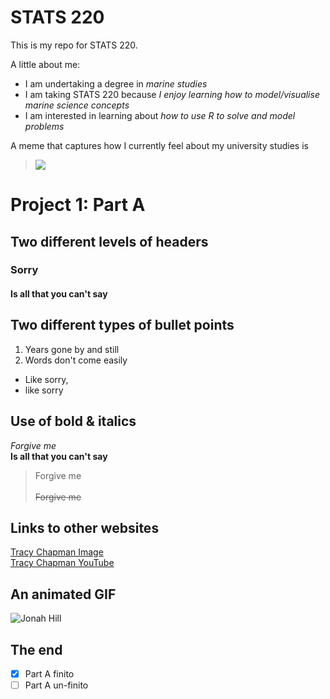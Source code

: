 # STATS 220

This is my repo for STATS 220. 

A little about me:

- I am undertaking a degree in *marine studies*
- I am taking STATS 220 because *I enjoy learning how to model/visualise marine science concepts*
- I am interested in learning about *how to use R to solve and model problems*

A meme that captures how I currently feel about my university studies is 
> ![](https://us1.discourse-cdn.com/spiceworks/original/4X/2/e/f/2efafa8251e02022223ac4902d7328877a769b8a.gif)

# Project 1: Part A
## Two different levels of headers
### Sorry 
#### Is all that you can't say

## Two different types of bullet points
1. Years gone by and still
2. Words don't come easily

- Like sorry, 
- like sorry

## Use of bold & italics
*Forgive me* <br /> 
**Is all that you can't say** <br /> 

> Forgive me <br />  
~~Forgive me~~

## Links to other websites
[Tracy Chapman Image](https://i.scdn.co/image/ab67616d0000b27390b8a540137ee2a718a369f9) <br />
[Tracy Chapman YouTube](https://www.youtube.com/watch?v=DqoLMGSBGYc)

## An animated GIF 
![Jonah Hill](https://i.giphy.com/5GoVLqeAOo6PK.webp)

## The end
- [x] Part A finito
- [ ] Part A un-finito
